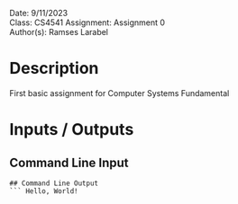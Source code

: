Date: 9/11/2023  
Class: CS4541
Assignment: Assignment 0  
Author(s): Ramses Larabel

# Description
First basic assignment for Computer Systems Fundamental

# Inputs / Outputs
## Command Line Input
``` ./a.out
## Command Line Output
``` Hello, World!
